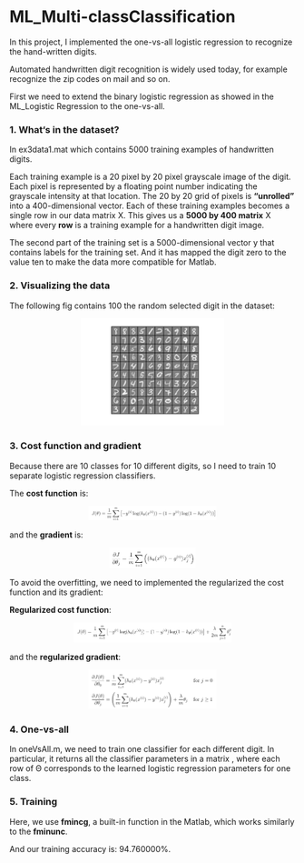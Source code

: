 # ML_Multi-classClassification

In this project, I implemented the one-vs-all logistic regression to recognize the hand-written digits.

Automated handwritten digit recognition is widely used today, for example recognize the zip codes on mail and so on. 

First we need to extend the binary logistic regression as showed in the ML_Logistic Regression to the one-vs-all.

### 1. What‘s in the dataset?

In ex3data1.mat which contains 5000 training examples of handwritten digits.

Each training example is a 20 pixel by 20 pixel grayscale image of the digit. Each pixel is represented by a floating point number indicating the grayscale intensity at
that location. The 20 by 20 grid of pixels is **“unrolled”** into a 400-dimensional
vector. Each of these training examples becomes a single row in our data
matrix X. This gives us a **5000 by 400 matrix** X where every **row** is a training
example for a handwritten digit image.

The second part of the training set is a 5000-dimensional vector y that
contains labels for the training set. And it has mapped the digit zero to the value ten to make the data more compatible for Matlab.

### 2. Visualizing the data

The following fig contains 100 the random selected digit in the dataset:

<p align="center">  <img src="https://github.com/BMDroid/ML_Multi-classClassification/blob/master/figs/data.png" width="50%">
</p>     

### 3. Cost function and gradient

Because there are 10 classes for 10 different digits, so I need to train 10
separate logistic regression classifiers. 

The **cost function** is:

<p align="center">  <img src="https://github.com/BMDroid/ML_Multi-classClassification/blob/master/figs/cost_func.png" width="45%">
</p>    

and the **gradient** is:

<p align="center">  <img src="https://github.com/BMDroid/ML_Multi-classClassification/blob/master/figs/gradient.png" width="30%">
</p>    

To avoid the overfitting, we need to implemented the regularized the cost function and its gradient:

**Regularized cost function**:

<p align="center">  <img src="https://github.com/BMDroid/ML_Multi-classClassification/blob/master/figs/cost_func_r.png" width="55%">
</p>   

and the **regularized gradient**:

<p align="center">  <img src="https://github.com/BMDroid/ML_Multi-classClassification/blob/master/figs/gradient_r.png" width="45%">
</p>

### 4. One-vs-all

In oneVsAll.m, we need to train one classifier for each different digit. In particular, it returns all the classifier parameters in a matrix , where each row of Θ corresponds to the learned logistic regression parameters for one class. 

### 5. Training

Here, we use **fmincg**, a built-in function in the Matlab, which works similarly to the **fminunc**.

And our training accuracy is: 94.760000%.

